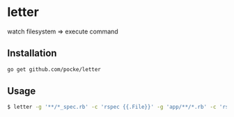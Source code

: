 letter
============

watch filesystem => execute command


Installation
----------

```sh
go get github.com/pocke/letter
```

Usage
--------

```sh
$ letter -g '**/*_spec.rb' -c 'rspec {{.File}}' -g 'app/**/*.rb' -c 'rspec {{.File | s "^app" "test" | s `.rb$` "_spec.rb"}}'
```
